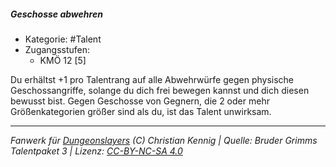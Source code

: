 <!---
Dies ist ein Fanwerk für DUNGEONSLAYERS (C) von Christian Kennig

Quellen:      [Bruder Grimms Talentpaket 3](https://www.f-space.de/ds4/downloads.html)
              [Talentbeschreibungen](https://www.f-space.de/ds4/tools-talentcards.html)
License:      [CC-BY-NC-SA 4.0](https://creativecommons.org/licenses/by-nc-sa/4.0/deed.de)
Richtlinien:  [Fanwerkrichtlinien](https://www.dungeonslayers.net/fanwerk-richtlinien/)
Autor:        Zauberlehrling
-->

##### Geschosse abwehren

- Kategorie: #Talent
- Zugangsstufen:
  - KMÖ 12 [5]

Du erhältst +1 pro Talentrang auf alle Abwehrwürfe gegen physische Geschossangriffe, solange du dich frei bewegen kannst und dich diesen bewusst bist. Gegen Geschosse von Gegnern, die 2 oder mehr Größenkategorien größer sind als du, ist das Talent unwirksam.

---

_Fanwerk für [Dungeonslayers](https://www.dungeonslayers.net/) (C) Christian Kennig | Quelle: Bruder Grimms Talentpaket 3 | Lizenz: [CC-BY-NC-SA 4.0](https://creativecommons.org/licenses/by-nc-sa/4.0/deed.de)_
